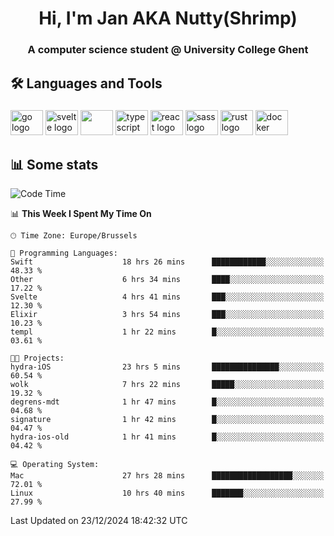 <h1 align="center">Hi, I'm Jan AKA Nutty(Shrimp)</h1>
<h3 align="center">A computer science student @ University College Ghent</h3>

<h2 align="left">🛠️ Languages and Tools</h2>

###

<div align="left">
  <img src="https://cdn.jsdelivr.net/gh/devicons/devicon/icons/go/go-original.svg" height="40" width="52" alt="go logo"  />
  <img src="https://cdn.jsdelivr.net/gh/devicons/devicon@latest/icons/svelte/svelte-original.svg"  height="40" width="52" alt="svelte logo" />
  <img src="https://cdn.jsdelivr.net/gh/devicons/devicon@latest/icons/tailwindcss/tailwindcss-original.svg" height="40" width="52" />
  <img src="https://cdn.jsdelivr.net/gh/devicons/devicon/icons/typescript/typescript-original.svg" height="40" width="52" alt="typescript logo"  />
  <img src="https://cdn.jsdelivr.net/gh/devicons/devicon/icons/react/react-original.svg" height="40" width="52" alt="react logo"  />
  <img src="https://cdn.jsdelivr.net/gh/devicons/devicon/icons/sass/sass-original.svg" height="40" width="52" alt="sass logo"  />
  <img src="https://cdn.jsdelivr.net/gh/devicons/devicon@latest/icons/rust/rust-original.svg" height="40" width="52" alt="rust logo" />
  <img src="https://cdn.jsdelivr.net/gh/devicons/devicon/icons/docker/docker-original.svg" height="40" width="52" alt="docker logo"  />
</div>

<h2>📊 Some stats</h2>

<!--START_SECTION:waka-->
![Code Time](http://img.shields.io/badge/Code%20Time-5%2C391%20hrs%205%20mins-blue)

📊 **This Week I Spent My Time On** 

```text
🕑︎ Time Zone: Europe/Brussels

💬 Programming Languages: 
Swift                    18 hrs 26 mins      ████████████░░░░░░░░░░░░░   48.33 % 
Other                    6 hrs 34 mins       ████░░░░░░░░░░░░░░░░░░░░░   17.22 % 
Svelte                   4 hrs 41 mins       ███░░░░░░░░░░░░░░░░░░░░░░   12.30 % 
Elixir                   3 hrs 54 mins       ███░░░░░░░░░░░░░░░░░░░░░░   10.23 % 
templ                    1 hr 22 mins        █░░░░░░░░░░░░░░░░░░░░░░░░   03.61 % 

🐱‍💻 Projects: 
hydra-iOS                23 hrs 5 mins       ███████████████░░░░░░░░░░   60.54 % 
wolk                     7 hrs 22 mins       █████░░░░░░░░░░░░░░░░░░░░   19.32 % 
degrens-mdt              1 hr 47 mins        █░░░░░░░░░░░░░░░░░░░░░░░░   04.68 % 
signature                1 hr 42 mins        █░░░░░░░░░░░░░░░░░░░░░░░░   04.47 % 
hydra-ios-old            1 hr 41 mins        █░░░░░░░░░░░░░░░░░░░░░░░░   04.42 % 

💻 Operating System: 
Mac                      27 hrs 28 mins      ██████████████████░░░░░░░   72.01 % 
Linux                    10 hrs 40 mins      ███████░░░░░░░░░░░░░░░░░░   27.99 % 
```


 Last Updated on 23/12/2024 18:42:32 UTC
<!--END_SECTION:waka-->
